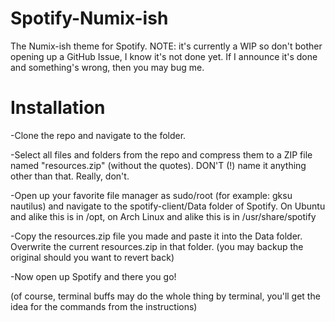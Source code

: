 Spotify-Numix-ish
==================

The Numix-ish theme for Spotify.
NOTE: it's currently a WIP so don't bother opening up a GitHub Issue, I know it's not done yet. If I announce it's done
and something's wrong, then you may bug me. 

Installation
==================
-Clone the repo and navigate to the folder.

-Select all files and folders from the repo and compress them to a ZIP file named "resources.zip" (without the quotes).
DON'T (!) name it anything other than that. Really, don't.

-Open up your favorite file manager as sudo/root (for example: gksu nautilus) and navigate to the spotify-client/Data folder
of Spotify. On Ubuntu and alike this is in /opt, on Arch Linux and alike this is in /usr/share/spotify

-Copy the resources.zip file you made and paste it into the Data folder. Overwrite the current resources.zip in that folder.
(you may backup the original should you want to revert back)

-Now open up Spotify and there you go!

(of course, terminal buffs may do the whole thing by terminal, you'll get the idea for the commands from the instructions)